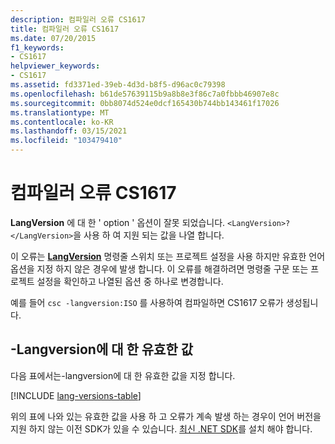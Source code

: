 ```yaml
---
description: 컴파일러 오류 CS1617
title: 컴파일러 오류 CS1617
ms.date: 07/20/2015
f1_keywords:
- CS1617
helpviewer_keywords:
- CS1617
ms.assetid: fd3371ed-39eb-4d3d-b8f5-d96ac0c79398
ms.openlocfilehash: b61de57639115b9a8b8e3f86c7a0fbbb46907e8c
ms.sourcegitcommit: 0bb8074d524e0dcf165430b744bb143461f17026
ms.translationtype: MT
ms.contentlocale: ko-KR
ms.lasthandoff: 03/15/2021
ms.locfileid: "103479410"
---
```

# <a name="compiler-error-cs1617"></a>컴파일러 오류 CS1617

**LangVersion** 에 대 한 ' option ' 옵션이 잘못 되었습니다. `<LangVersion>?</LangVersion>`을 사용 하 여 지원 되는 값을 나열 합니다.

이 오류는 [**LangVersion**](../language-reference/compiler-options/language.md#langversion) 명령줄 스위치 또는 프로젝트 설정을 사용 하지만 유효한 언어 옵션을 지정 하지 않은 경우에 발생 합니다. 이 오류를 해결하려면 명령줄 구문 또는 프로젝트 설정을 확인하고 나열된 옵션 중 하나로 변경합니다.

예를 들어 `csc -langversion:ISO` 를 사용하여 컴파일하면 CS1617 오류가 생성됩니다.

## <a name="valid-values-for--langversion"></a>-Langversion에 대 한 유효한 값

다음 표에서는-langversion에 대 한 유효한 값을 지정 합니다.

[!INCLUDE [lang-versions-table](../language-reference/includes/langversion-table.md)]

위의 표에 나와 있는 유효한 값을 사용 하 고 오류가 계속 발생 하는 경우이 언어 버전을 지원 하지 않는 이전 SDK가 있을 수 있습니다. [최신 .NET SDK](https://dotnet.microsoft.com/download/)를 설치 해야 합니다.
